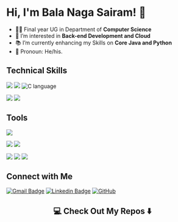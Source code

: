 # Hi, I'm <b>Bala Naga Sairam</b>! 👋

- 🧑‍🎓 Final year UG in Department of <b>Computer Science</b><br>
- 👀 I’m interested in <b>Back-end Development and Cloud</b>
- 📚 I’m currently enhancing my Skills on <b>Core Java and Python</b>
- 👨 Pronoun: He/his.

## Technical Skills

![](https://img.shields.io/badge/Java-ED8B00?style=for-the-badge&logo=openjdk&logoColor=white) 
![](https://img.shields.io/badge/Python-14354C?style=for-the-badge&logo=python&logoColor=white) 
![C language](https://img.shields.io/badge/C-00599C?style=for-the-badge&logo=c&logoColor=white)  <BR>

![](https://img.shields.io/badge/HTML5-E34F26?style=for-the-badge&logo=html5&logoColor=white)
![](https://img.shields.io/badge/MySQL-005C84?style=for-the-badge&logo=mysql&logoColor=white) <!-- ![](https://img.shields.io/badge/React-20232A?style=for-the-badge&logo=react&logoColor=61DAFB) --> 
</br>

## Tools

![](https://img.shields.io/badge/GitHub-100000?style=for-the-badge&logo=github&logoColor=white) </br>

![](https://img.shields.io/badge/Notepad++-90E59A.svg?style=for-the-badge&logo=notepad%2B%2B&logoColor=black) 
![](https://img.shields.io/badge/Visual_Studio_Code-0078D4?style=for-the-badge&logo=visual%20studio%20code&logoColor=white)<br>

![](https://img.shields.io/badge/Made%20with-Jupyter-orange?style=for-the-badge&logo=Jupyter)
![](https://img.shields.io/badge/Arduino_IDE-00979D?style=for-the-badge&logo=arduino&logoColor=white)
![](https://img.shields.io/badge/Matlab-282C34?logo=matlab&logoColor=61DAFB) <br>

## Connect with Me

[![Gmail Badge](https://img.shields.io/badge/-balanaga2525@gmail.com-c14438?style=flat-square&logo=Gmail&logoColor=white&link=mailto:balanaga2525@gmail.com)](mailto:balanaga2525@gmail.com)
[![Linkedin Badge](https://img.shields.io/badge/-sairam-blue?style=flat-square&logo=Linkedin&logoColor=white&link=https:https://www.linkedin.com/in/sairam-kothapalli/)](https:https://www.linkedin.com/in/sairam-kothapalli/)
[![GitHub](https://img.shields.io/badge/-GitHub-181717?style=flat-square&logo=github&logoColor=white&link=https:https://github.com/S4iR4m)](https:https://github.com/S4iR4m)
</br>

<h2  align="center">💻 Check Out My Repos ⬇️ </h2>
